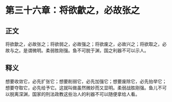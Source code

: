 # 第三十六章：将欲歙之，必故张之

## 正文
将欲歙之，必故张之；将欲弱之，必故强之；将欲废之，必故兴之；将欲取之，必故与之。是谓微明。柔弱胜刚强。鱼不可脱于渊，国之利器不可以示人。

## 释义
想要收敛它，必先扩张它；想要削弱它，必先加强它；想要废除它，必先抬举它；想要夺取它，必先给予它。这就叫做虽然微妙而又显明。柔弱战胜刚强。鱼儿不可以脱离深渊，国家的刑法政教这些治人的利器不可以随便拿给人看。